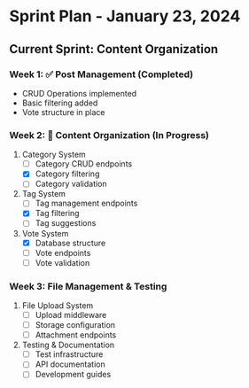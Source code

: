 # Sprint Plan - January 23, 2024

## Current Sprint: Content Organization

### Week 1: ✅ Post Management (Completed)
- CRUD Operations implemented
- Basic filtering added
- Vote structure in place

### Week 2: 🚧 Content Organization (In Progress)
1. Category System
   - [ ] Category CRUD endpoints
   - [x] Category filtering
   - [ ] Category validation

2. Tag System
   - [ ] Tag management endpoints
   - [x] Tag filtering
   - [ ] Tag suggestions

3. Vote System
   - [x] Database structure
   - [ ] Vote endpoints
   - [ ] Vote validation

### Week 3: File Management & Testing
1. File Upload System
   - [ ] Upload middleware
   - [ ] Storage configuration
   - [ ] Attachment endpoints

2. Testing & Documentation
   - [ ] Test infrastructure
   - [ ] API documentation
   - [ ] Development guides 